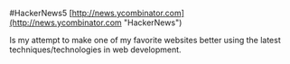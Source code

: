 #HackerNews5
[http://news.ycombinator.com](http://news.ycombinator.com "HackerNews")

Is my attempt to make one of my favorite websites better using the latest techniques/technologies in web development.

